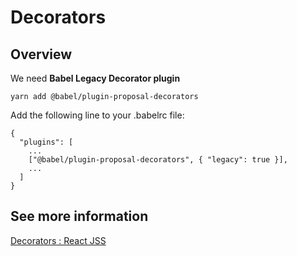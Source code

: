 # Decorators

## Overview

We need **Babel Legacy Decorator plugin**

  ```
  yarn add @babel/plugin-proposal-decorators
  ```

Add the following line to your .babelrc file:

  ```
  {
    "plugins": [
      ...
      ["@babel/plugin-proposal-decorators", { "legacy": true }],
      ...
    ]
  }
  ```

## See more information

[Decorators : React JSS](http://cssinjs.org/react-jss#decorators)
